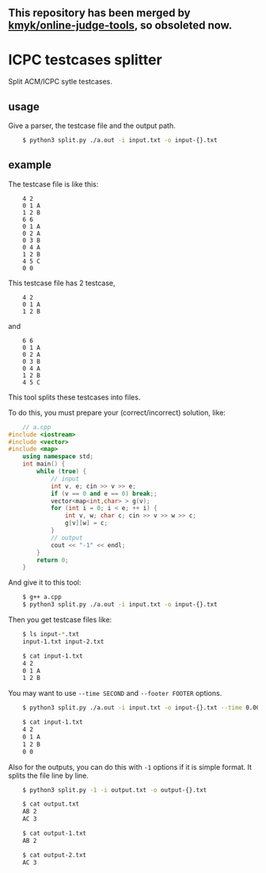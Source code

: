 This repository has been merged by [kmyk/online-judge-tools](https://github.com/kmyk/online-judge-tools), so **obsoleted** now.
---

# ICPC testcases splitter

Split ACM/ICPC sytle testcases.

## usage

Give a parser, the testcase file and the output path.

``` sh
    $ python3 split.py ./a.out -i input.txt -o input-{}.txt
```

## example

The testcase file is like this:

```
    4 2
    0 1 A
    1 2 B
    6 6
    0 1 A
    0 2 A
    0 3 B
    0 4 A
    1 2 B
    4 5 C
    0 0
```

This testcase file has 2 testcase,

```
    4 2
    0 1 A
    1 2 B
```

and

```
    6 6
    0 1 A
    0 2 A
    0 3 B
    0 4 A
    1 2 B
    4 5 C
```

This tool splits these testcases into files.

To do this, you must prepare your (correct/incorrect) solution, like:

``` c++
    // a.cpp
#include <iostream>
#include <vector>
#include <map>
    using namespace std;
    int main() {
        while (true) {
            // input
            int v, e; cin >> v >> e;
            if (v == 0 and e == 0) break;;
            vector<map<int,char> > g(v);
            for (int i = 0; i < e; ++ i) {
                int v, w; char c; cin >> v >> w >> c;
                g[v][w] = c;
            }
            // output
            cout << "-1" << endl;
        }
        return 0;
    }
```

And give it to this tool:

``` sh
    $ g++ a.cpp
    $ python3 split.py ./a.out -i input.txt -o input-{}.txt
```

Then you get testcase files like:

``` sh
    $ ls input-*.txt
    input-1.txt input-2.txt

    $ cat input-1.txt
    4 2
    0 1 A
    1 2 B
```

You may want to use `--time SECOND` and `--footer FOOTER` options.

``` sh
    $ python3 split.py ./a.out -i input.txt -o input-{}.txt --time 0.001 --footer '0 0'

    $ cat input-1.txt
    4 2
    0 1 A
    1 2 B
    0 0
```

Also for the outputs, you can do this with `-1` options if it is simple format. It splits the file line by line.

``` sh
    $ python3 split.py -1 -i output.txt -o output-{}.txt

    $ cat output.txt
    AB 2
    AC 3

    $ cat output-1.txt
    AB 2

    $ cat output-2.txt
    AC 3
```
